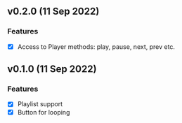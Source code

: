 ## v0.2.0 (11 Sep 2022)
### Features
- [x] Access to Player methods: play, pause, next, prev etc.

## v0.1.0 (11 Sep 2022)
### Features
- [x] Playlist support
- [x] Button for looping
